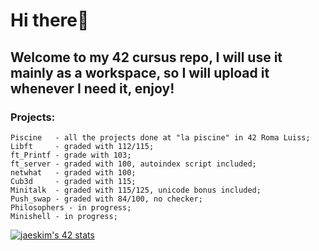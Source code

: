 # Hi there👋
## Welcome to my 42 cursus repo, I will use it mainly as a workspace, so I will upload it whenever I need it, enjoy!
### Projects:
```
Piscine   - all the projects done at "la piscine" in 42 Roma Luiss;
Libft     - graded with 112/115;
ft_Printf - grade with 103;
ft_server - graded with 100, autoindex script included;
netwhat   - graded with 100;
Cub3d     - graded with 115;
Minitalk  - graded with 115/125, unicode bonus included;
Push_swap - graded with 84/100, no checker;
Philosophers - in progress;
Minishell - in progress;

```
[![jaeskim's 42 stats](https://badge42.herokuapp.com/api/stats/jkosiara)](https://github.com/JaeSeoKim/badge42)
<!--
**aka-Eiji/aka-Eiji** is a ✨ _special_ ✨ repository because its `README.md` (this file) appears on your GitHub profile.

Here are some ideas to get you started:

- 🔭 I’m currently working on ...
- 🌱 I’m currently learning ...
- 👯 I’m looking to collaborate on ...
- 🤔 I’m looking for help with ...
- 💬 Ask me about ...
- 📫 How to reach me: ...
- 😄 Pronouns: ...
- ⚡ Fun fact: ...
-->
